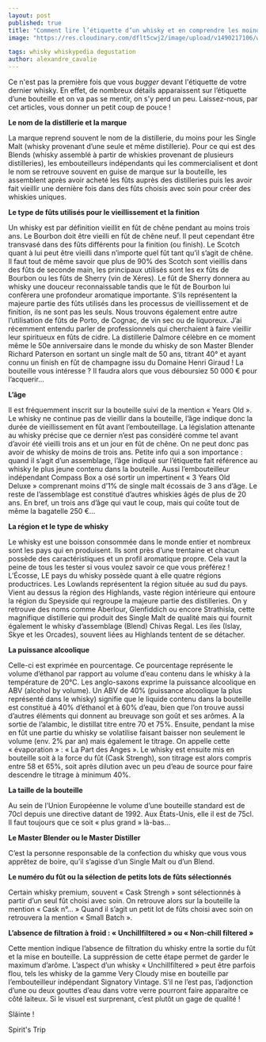 ```yaml
---
layout: post
published: true
title: "Comment lire l’étiquette d’un whisky et en comprendre les moindres détails"
image: "https://res.cloudinary.com/dflt5cwj2/image/upload/v1490217106/whisky-label_lsfthz.jpg"

tags: whisky whiskypedia degustation
author: alexandre_cavalie
---
```


Ce n'est pas la première fois que vous _bugger_ devant l'étiquette de votre dernier whisky. En effet, de nombreux détails apparaissent sur l’étiquette d’une bouteille et on va pas se mentir, on s'y perd un peu. Laissez-nous, par cet articles, vous donner un petit coup de pouce !

**Le nom de la distillerie et la marque**

La marque reprend souvent le nom de la distillerie, du moins pour les Single Malt (whisky provenant d’une seule et même distillerie). Pour ce qui est des Blends (whisky assemblé à partir de whiskies provenant de plusieurs distilleries), les embouteilleurs indépendants qui les commercialisent et dont le nom se retrouve souvent en guise de marque sur la bouteille, les assemblent après avoir acheté les fûts auprès des distilleries puis les avoir fait vieillir une dernière fois dans des fûts choisis avec soin pour créer des whiskies uniques.

**Le type de fûts utilisés pour le vieillissement et la finition**

Un whisky est par définition vieillit en fût de chêne pendant au moins trois ans.
Le Bourbon doit être vieilli en fût de chêne neuf. Il peut cependant être transvasé dans des fûts différents pour la finition (ou finish).
Le Scotch quant à lui peut être vieilli dans n’importe quel fût tant qu’il s’agit de chêne. Il faut tout de même savoir que plus de 90% des Scotch sont vieillis dans des fûts de seconde main, les principaux utilisés sont les ex fûts de Bourbon ou les fûts de Sherry (vin de Xéres).
Le fût de Sherry donnera au whisky une douceur reconnaissable tandis que le fût de Bourbon lui confèrera une profondeur aromatique importante.
S’ils représentent la majeure partie des fûts utilisés dans les processus de vieillissement et de finition, ils ne sont pas les seuls. Nous trouvons également entre autre l’utilisation de fûts de Porto, de Cognac, de vin sec ou de liquoreux. J’ai récemment entendu parler de professionnels qui cherchaient à faire vieillir leur spiritueux en fûts de cidre. La distillerie Dalmore célèbre en ce moment même le 50e anniversaire dans le monde du whisky de son Master Blender Richard Paterson en sortant un single malt de 50 ans, titrant 40° et ayant connu un finish en fût de champagne issu du Domaine Henri Giraud ! La bouteille vous intéresse ? Il faudra alors que vous déboursiez 50 000 € pour l’acquerir…

**L’âge**

Il est fréquemment inscrit sur la bouteille suivi de la mention « Years Old ». Le whisky ne continue pas de vieillir dans la bouteille, l’âge indique donc la durée de vieillissement en fût avant l’embouteillage.
La législation attenante au whisky précise que ce dernier n’est pas considéré comme tel avant d’avoir été vieilli trois ans et un jour en fût de chêne. On ne peut donc pas avoir de whisky de moins de trois ans.
Petite info qui a son importance : quand il s’agit d’un assemblage, l’âge indiqué sur l’étiquette fait référence au whisky le plus jeune contenu dans la bouteille.
Aussi l’embouteilleur indépendant Compass Box a osé sortir un impertinent « 3 Years Old Deluxe » comprenant moins d’1% de single malt écossais de 3 ans d’âge. Le reste de l’assemblage est constitué d’autres whiskies âgés de plus de 20 ans. En bref, un trois ans d’âge qui vaut le coup, mais qui coûte tout de même la bagatelle 250 €…

**La région et le type de whisky**

Le whisky est une boisson consommée dans le monde entier et nombreux sont les pays qui en produisent. Ils sont près d’une trentaine et chacun possède des caractéristiques et un profil aromatique propre. Cela vaut la peine de tous les tester si vous voulez savoir ce que vous préférez !
L’Écosse, LE pays du whisky possède quant à elle quatre régions productrices. Les Lowlands représentent la région située au sud du pays. Vient au dessus la région des Highlands, vaste région intérieure qui entoure la région du Speyside qui regroupe la majeure partie des distilleries. On y retrouve des noms comme Aberlour, Glenfiddich ou encore Strathisla, cette magnifique distillerie qui produit des Single Malt de qualité mais qui fournit également le whisky d’assemblage (Blend) Chivas Regal. Les iles (Islay, Skye et les Orcades), souvent liées au Highlands tentent de se détacher.

**La puissance alcoolique**

Celle-ci est exprimée en pourcentage. Ce pourcentage représente le volume d’éthanol par rapport au volume d’eau contenu dans le whisky à la température de 20°C. Les anglo-saxons exprime la puissance alcoolique en ABV (alcohol by volume).
Un ABV de 40% (puissance alcoolique la plus représenté dans le whisky) signifie que le liquide contenu dans la bouteille est constitué à 40% d’éthanol et à 60% d’eau, bien que l’on trouve aussi d’autres éléments qui donnent au breuvage son goût et ses arômes.
A la sortie de l’alambic, le distillat titre entre 70 et 75%. Ensuite, pendant la mise en fût une partie du whisky se volatilise faisant baisser non seulement le volume (env. 2% par an) mais également le titrage. On appelle cette « évaporation » : « La Part des Anges ».
Le whisky est ensuite mis en bouteille soit à la force du fût (Cask Strengh), son titrage est alors compris entre 58 et 65%, soit après dilution avec un peu d’eau de source pour faire descendre le titrage à minimum 40%.


**La taille de la bouteille**

Au sein de l’Union Européenne le volume d’une bouteille standard est de 70cl depuis une directive datant de 1992. Aux États-Unis, elle il est de 75cl. Il faut toujours que ce soit « plus grand » là-bas…

**Le Master Blender ou le Master Distiller**

C’est la personne responsable de la confection du whisky que vous vous apprêtez de boire, qu’il s’agisse d’un Single Malt ou d’un Blend.

**Le numéro du fût ou la sélection de petits lots de fûts sélectionnés**

Certain whisky premium, souvent « Cask Strengh » sont sélectionnés à partir d’un seul fût choisi avec soin. On retrouve alors sur la bouteille la mention « Cask n°… »
Quand il s’agit un petit lot de fûts choisi avec soin on retrouvera la mention « Small Batch ».

**L’absence de filtration à froid : « Unchillfiltered » ou « Non-chill filtered »**

Cette mention indique l’absence de filtration du whisky entre la sortie du fût et la mise en bouteille. La suppréssion de cette étape permet de garder le maximum d’arôme. L’aspect d’un whisky « Unchillfiltered » peut être parfois flou, tels les whisky de la gamme Very Cloudy mise en bouteille par l’embouteilleur indépendant Signatory Vintage. S’il ne l’est pas, l’adjonction d’une ou deux gouttes d’eau dans votre verre pourront faire apparaitre ce côté laiteux. Si le visuel est surprenant, c’est plutôt un gage de qualité !


Sláinte !

Spirit's Trip
